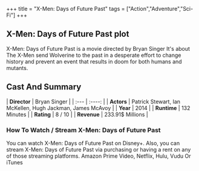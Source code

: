 +++
title = "X-Men: Days of Future Past"
tags = ["Action","Adventure","Sci-Fi"]
+++
## X-Men: Days of Future Past plot
X-Men: Days of Future Past is a movie directed by Bryan Singer It's about The X-Men send Wolverine to the past in a desperate effort to change history and prevent an event that results in doom for both humans and mutants.
## Cast And Summary
| **Director**      | Bryan Singer |
    | :---        |    :----:   |
    |  **Actors** | Patrick Stewart, Ian McKellen, Hugh Jackman, James McAvoy |
    | **Year**   | 2014    |
    |  **Runtime** | 132 Minutes |
    |  **Rating** | 8 / 10 | 
    |  **Revenue** | 233.91$ Millions |
### How To Watch / Stream X-Men: Days of Future Past
You can watch X-Men: Days of Future Past on Disney+.
Also, you can stream X-Men: Days of Future Past via purchasing or having a rent on any of those streaming platforms.
Amazon Prime Video, Netflix, Hulu, Vudu Or iTunes